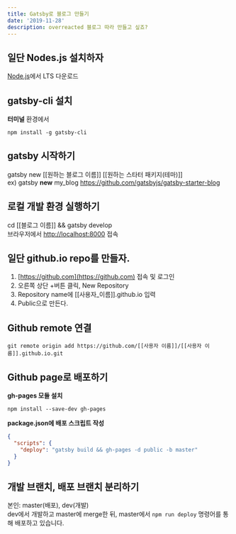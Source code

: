 ```yaml
---
title: Gatsby로 블로그 만들기
date: '2019-11-28'
description: overreacted 블로그 따라 만들고 싶죠?
---
```


## 일단 Nodes.js 설치하자

[Node.js](https://nodejs.org/ko/)에서 LTS 다운로드

## gatsby-cli 설치

**터미널** 환경에서

`npm install -g gatsby-cli`

## gatsby 시작하기

gatsby new [[원하는 블로그 이름]] [[원하는 스타터 패키지(테마)]]  
ex) gatsby **new** my_blog https://github.com/gatsbyjs/gatsby-starter-blog

## 로컬 개발 환경 실행하기

cd [[블로그 이름]] && gatsby develop  
브라우저에서 [http://localhost:8000](http://localhost:8000) 접속

## 일단 github.io repo를 만들자.

1. [https://github.com](https://github.com) 접속 및 로그인
2. 오른쪽 상단 +버튼 클릭, New Repository
3. Repository name에 [[사용자_이름]].github.io 입력
4. Public으로 만든다.

## Github remote 연결

`git remote origin add https://github.com/[[사용자 이름]]/[[사용자 이름]].github.io.git`

## Github page로 배포하기

**gh-pages 모듈 설치**

`npm install --save-dev gh-pages`

**package.json에 배포 스크립트 작성**

```JSON
{
  "scripts": {
    "deploy": "gatsby build && gh-pages -d public -b master"
  }
}
```

## 개발 브랜치, 배포 브랜치 분리하기

본인: master(배포), dev(개발)  
dev에서 개발하고 master에 merge한 뒤, master에서 `npm run deploy` 명령어를 통해 배포하고 있습니다.
